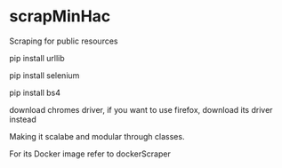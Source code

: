 # scrapMinHac
Scraping for public resources

pip install urllib

pip install selenium

pip install bs4

download chromes driver, if you want to use firefox, download its driver instead

Making it scalabe and modular through classes.

For its Docker image refer to dockerScraper